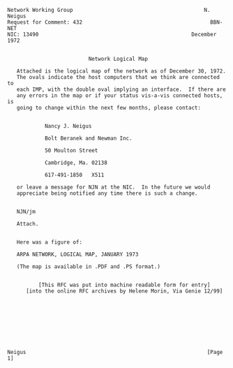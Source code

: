    Network Working Group                                          N. Neigus
    Request for Comment: 432                                         BBN-NET
    NIC: 13490                                                 December 1972


                              Network Logical Map

       Attached is the logical map of the network as of December 30, 1972.
       The ovals indicate the host computers that we think are connected to
       each IMP, with the double oval implying an interface.  If there are
       any errors in the map or if your status vis-a-vis connected hosts, is
       going to change within the next few months, please contact:


                Nancy J. Neigus

                Bolt Beranek and Newman Inc.

                50 Moulton Street

                Cambridge, Ma. 02138

                617-491-1850   X511

       or leave a message for NJN at the NIC.  In the future we would
       appreciate being notified any time there is such a change.


       NJN/jm

       Attach.


       Here was a figure of:

       ARPA NETWORK, LOGICAL MAP, JANUARY 1973

       (The map is available in .PDF and .PS format.)


              [This RFC was put into machine readable form for entry]
          [into the online RFC archives by Helene Morin, Via Genie 12/99]









    Neigus                                                          [Page 1]
